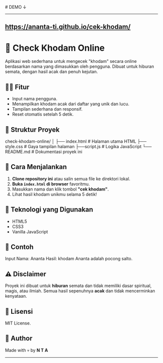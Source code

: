 

﻿# DEMO ↓
 __________
## https://ananta-ti.github.io/cek-khodam/

# 🔮 Check Khodam Online

Aplikasi web sederhana untuk mengecek "khodam" secara online berdasarkan nama yang dimasukkan oleh pengguna. Dibuat untuk hiburan semata, dengan hasil acak dan penuh kejutan.

## 🧙‍♂️ Fitur

- Input nama pengguna.
- Menampilkan khodam acak dari daftar yang unik dan lucu.
- Tampilan sederhana dan responsif.
- Reset otomatis setelah 5 detik.

## 📁 Struktur Proyek

check-khodam-online/ 
│ 
├── index.html        # Halaman utama HTML 
├── style.css         # Gaya tampilan halaman ├──script.js          # Logika JavaScript 
└── README.md         # Dokumentasi proyek ini

## 🚀 Cara Menjalankan

1. **Clone repository ini** atau salin semua file ke direktori lokal.
2. **Buka `index.html` di browser** favoritmu.
3. Masukkan nama dan klik tombol **"cek khodam"**.
4. Lihat hasil khodam unikmu selama 5 detik!

## 🔧 Teknologi yang Digunakan

- HTML5
- CSS3
- Vanilla JavaScript

## 📝 Contoh

Input Nama: Ananta Hasil: khodam Ananta adalah pocong salto.

## ⚠️ Disclaimer

Proyek ini dibuat untuk **hiburan** semata dan tidak memiliki dasar spiritual, magis, atau ilmiah. Semua hasil sepenuhnya **acak** dan tidak mencerminkan kenyataan.

## 📜 Lisensi

MIT License.

## 👤 Author

Made with 💀 by **N T A**


---